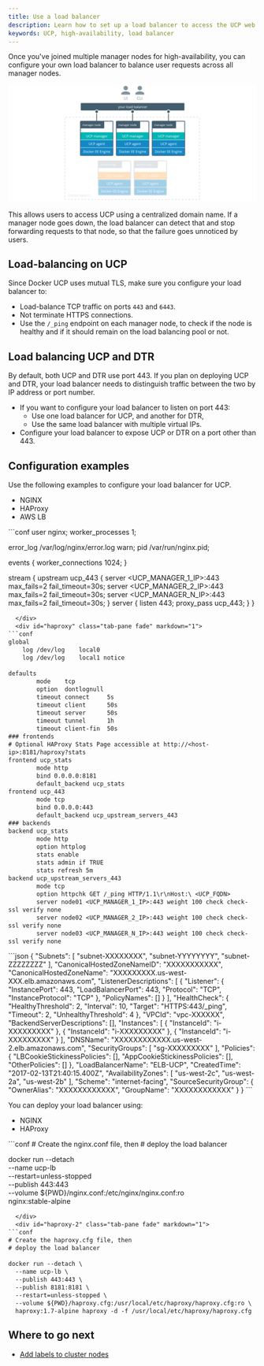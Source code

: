 ```yaml
---
title: Use a load balancer
description: Learn how to set up a load balancer to access the UCP web UI using an hostname.
keywords: UCP, high-availability, load balancer
---
```


Once you've joined multiple manager nodes for high-availability, you can
configure your own load balancer to balance user requests across all
manager nodes.

![](../../../images/use-a-load-balancer-1.svg)

This allows users to access UCP using a centralized domain name. If
a manager node goes down, the load balancer can detect that and stop forwarding
requests to that node, so that the failure goes unnoticed by users.

## Load-balancing on UCP

Since Docker UCP uses mutual TLS, make sure you configure your load balancer to:

* Load-balance TCP traffic on ports `443` and `6443`.
* Not terminate HTTPS connections.
* Use the `/_ping` endpoint on each manager node, to check if the node
is healthy and if it should remain on the load balancing pool or not.

## Load balancing UCP and DTR

By default, both UCP and DTR use port 443. If you plan on deploying UCP and DTR,
your load balancer needs to distinguish traffic between the two by IP address
or port number.

* If you want to configure your load balancer to listen on port 443:
    * Use one load balancer for UCP, and another for DTR,
    * Use the same load balancer with multiple virtual IPs.
* Configure your load balancer to expose UCP or DTR on a port other than 443.

## Configuration examples

Use the following examples to configure your load balancer for UCP.

<ul class="nav nav-tabs">
  <li class="active"><a data-toggle="tab" data-target="#nginx" data-group="nginx">NGINX</a></li>
  <li><a data-toggle="tab" data-target="#haproxy" data-group="haproxy">HAProxy</a></li>
  <li><a data-toggle="tab" data-target="#aws">AWS LB</a></li>
</ul>
<div class="tab-content">
  <div id="nginx" class="tab-pane fade in active" markdown="1">
```conf
user  nginx;
worker_processes  1;

error_log  /var/log/nginx/error.log warn;
pid        /var/run/nginx.pid;

events {
    worker_connections  1024;
}

stream {
    upstream ucp_443 {
        server <UCP_MANAGER_1_IP>:443 max_fails=2 fail_timeout=30s;
        server <UCP_MANAGER_2_IP>:443 max_fails=2 fail_timeout=30s;
        server <UCP_MANAGER_N_IP>:443  max_fails=2 fail_timeout=30s;
    }
    server {
        listen 443;
        proxy_pass ucp_443;
    }
}
```
  </div>
  <div id="haproxy" class="tab-pane fade" markdown="1">
```conf
global
    log /dev/log    local0
    log /dev/log    local1 notice

defaults
        mode    tcp
        option  dontlognull
        timeout connect     5s
        timeout client      50s
        timeout server      50s
        timeout tunnel      1h
        timeout client-fin  50s
### frontends
# Optional HAProxy Stats Page accessible at http://<host-ip>:8181/haproxy?stats
frontend ucp_stats
        mode http
        bind 0.0.0.0:8181
        default_backend ucp_stats
frontend ucp_443
        mode tcp
        bind 0.0.0.0:443
        default_backend ucp_upstream_servers_443
### backends
backend ucp_stats
        mode http
        option httplog
        stats enable
        stats admin if TRUE
        stats refresh 5m
backend ucp_upstream_servers_443
        mode tcp
        option httpchk GET /_ping HTTP/1.1\r\nHost:\ <UCP_FQDN>
        server node01 <UCP_MANAGER_1_IP>:443 weight 100 check check-ssl verify none
        server node02 <UCP_MANAGER_2_IP>:443 weight 100 check check-ssl verify none
        server node03 <UCP_MANAGER_N_IP>:443 weight 100 check check-ssl verify none
```
  </div>
  <div id="aws" class="tab-pane fade" markdown="1">
```json
{
    "Subnets": [
        "subnet-XXXXXXXX",
        "subnet-YYYYYYYY",
        "subnet-ZZZZZZZZ"
    ],
    "CanonicalHostedZoneNameID": "XXXXXXXXXXX",
    "CanonicalHostedZoneName": "XXXXXXXXX.us-west-XXX.elb.amazonaws.com",
    "ListenerDescriptions": [
        {
            "Listener": {
                "InstancePort": 443,
                "LoadBalancerPort": 443,
                "Protocol": "TCP",
                "InstanceProtocol": "TCP"
            },
            "PolicyNames": []
        }
    ],
    "HealthCheck": {
        "HealthyThreshold": 2,
        "Interval": 10,
        "Target": "HTTPS:443/_ping",
        "Timeout": 2,
        "UnhealthyThreshold": 4
    },
    "VPCId": "vpc-XXXXXX",
    "BackendServerDescriptions": [],
    "Instances": [
        {
            "InstanceId": "i-XXXXXXXXX"
        },
        {
            "InstanceId": "i-XXXXXXXXX"
        },
        {
            "InstanceId": "i-XXXXXXXXX"
        }
    ],
    "DNSName": "XXXXXXXXXXXX.us-west-2.elb.amazonaws.com",
    "SecurityGroups": [
        "sg-XXXXXXXXX"
    ],
    "Policies": {
        "LBCookieStickinessPolicies": [],
        "AppCookieStickinessPolicies": [],
        "OtherPolicies": []
    },
    "LoadBalancerName": "ELB-UCP",
    "CreatedTime": "2017-02-13T21:40:15.400Z",
    "AvailabilityZones": [
        "us-west-2c",
        "us-west-2a",
        "us-west-2b"
    ],
    "Scheme": "internet-facing",
    "SourceSecurityGroup": {
        "OwnerAlias": "XXXXXXXXXXXX",
        "GroupName":  "XXXXXXXXXXXX"
    }
}
```
  </div>
</div>


You can deploy your load balancer using:

<ul class="nav nav-tabs">
  <li class="active"><a data-toggle="tab" data-target="#nginx-2" data-group="nginx">NGINX</a></li>
  <li><a data-toggle="tab" data-target="#haproxy-2" data-group="haproxy">HAProxy</a></li>
</ul>
<div class="tab-content">
  <div id="nginx-2" class="tab-pane fade in active" markdown="1">
```conf
# Create the nginx.conf file, then
# deploy the load balancer

docker run --detach \
  --name ucp-lb \
  --restart=unless-stopped \
  --publish 443:443 \
  --volume ${PWD}/nginx.conf:/etc/nginx/nginx.conf:ro \
  nginx:stable-alpine
```
  </div>
  <div id="haproxy-2" class="tab-pane fade" markdown="1">
```conf
# Create the haproxy.cfg file, then
# deploy the load balancer

docker run --detach \
  --name ucp-lb \
  --publish 443:443 \
  --publish 8181:8181 \
  --restart=unless-stopped \
  --volume ${PWD}/haproxy.cfg:/usr/local/etc/haproxy/haproxy.cfg:ro \
  haproxy:1.7-alpine haproxy -d -f /usr/local/etc/haproxy/haproxy.cfg
```
  </div>
</div>

## Where to go next

- [Add labels to cluster nodes](../add-labels-to-cluster-nodes.md)
